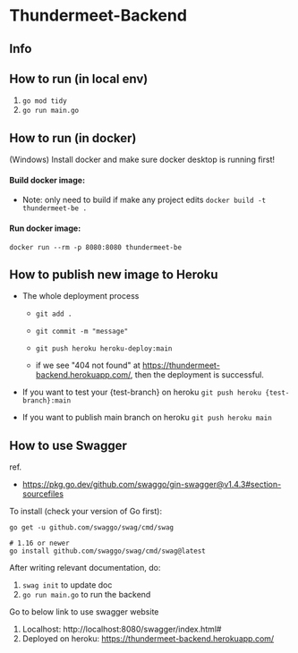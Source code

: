 # Thundermeet-Backend

## Info

## How to run (in local env)

1. `go mod tidy`
2. `go run main.go`

## How to run (in docker)

(Windows)
Install docker and make sure docker desktop is running first!

#### Build docker image:

- Note: only need to build if make any project edits
  `docker build -t thundermeet-be .`

#### Run docker image:

`docker run --rm -p 8080:8080 thundermeet-be`

## How to publish new image to Heroku

- The whole deployment process 
  -  `git add .`
  - `git commit -m "message"`
  - `git push heroku heroku-deploy:main`

  - if we see "404 not found" at https://thundermeet-backend.herokuapp.com/, then the deployment is successful.

- If you want to test your {test-branch} on heroku
  `git push heroku {test-branch}:main`

- If you want to publish main branch on heroku
  `git push heroku main`

<!-- 理論上應該要有一個 fake server 測試所有 test branch，但我還沒做 QQ
可以參考這篇，有寫 CI 方法><
https://stackoverflow.com/questions/12756955/deploying-to-a-test-server-before-production-on-heroku -->

## How to use Swagger

ref. 
  - https://pkg.go.dev/github.com/swaggo/gin-swagger@v1.4.3#section-sourcefiles

To install (check your version of Go first):

```
go get -u github.com/swaggo/swag/cmd/swag

# 1.16 or newer
go install github.com/swaggo/swag/cmd/swag@latest
```

After writing relevant documentation, do:
1. `swag init` to update doc
2. `go run main.go` to run the backend

Go to below link to use swagger website
1. Localhost: http://localhost:8080/swagger/index.html#
2. Deployed on heroku: https://thundermeet-backend.herokuapp.com/
